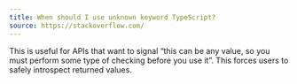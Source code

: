 ```yaml
---
title: When should I use unknown keyword TypeScript?
source: https://stackoverflow.com/
---
```


This is useful for APIs that want to signal “this can be any value, so you must perform some type of checking before you use it”. This forces users to safely introspect returned values.

